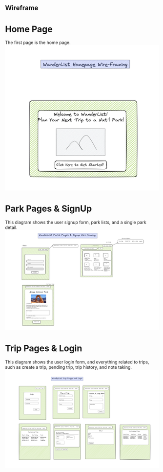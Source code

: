 ## Wireframe

# Home Page

The first page is the home page.
![HomePage](./Wireframes/Wireframe_Homepage.png)

# Park Pages & SignUp

This diagram shows the user signup form, park lists, and a single park detail.
![Wireframe_Park](./Wireframes/Wireframe_Park.png)

# Trip Pages & Login

This diagram shows the user login form, and everything related to trips, such as create a trip, pending trip, trip history, and note taking.
![Wireframe_Trip](./Wireframes/Wireframe_Trip.png)
